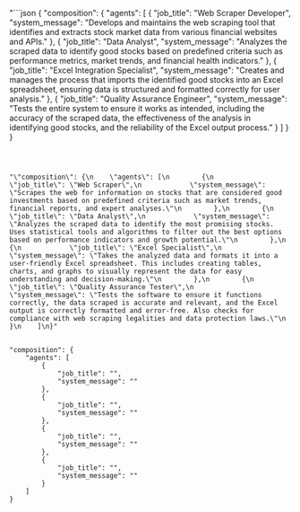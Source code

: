 "```json
{
    \"composition\": {
        \"agents\": [
            {
                \"job_title\": \"Web Scraper Developer\",
                \"system_message\": \"Develops and maintains the web scraping tool that identifies and extracts stock market data from various financial websites and APIs.\"
            },
            {
                \"job_title\": \"Data Analyst\",
                \"system_message\": \"Analyzes the scraped data to identify good stocks based on predefined criteria such as performance metrics, market trends, and financial health indicators.\"
            },
            {
                \"job_title\": \"Excel Integration Specialist\",
                \"system_message\": \"Creates and manages the process that imports the identified good stocks into an Excel spreadsheet, ensuring data is structured and formatted correctly for user analysis.\"
            },
            {
                \"job_title\": \"Quality Assurance Engineer\",
                \"system_message\": \"Tests the entire system to ensure it works as intended, including the accuracy of the scraped data, the effectiveness of the analysis in identifying good stocks, and the reliability of the Excel output process.\"
            }
        ]
    }
}
```"



"\"composition\": {\n    \"agents\": [\n        {\n            \"job_title\": \"Web Scraper\",\n            \"system_message\": \"Scrapes the web for information on stocks that are considered good investments based on predefined criteria such as market trends, financial reports, and expert analyses.\"\n        },\n        {\n            \"job_title\": \"Data Analyst\",\n            \"system_message\": \"Analyzes the scraped data to identify the most promising stocks. Uses statistical tools and algorithms to filter out the best options based on performance indicators and growth potential.\"\n        },\n        {\n            \"job_title\": \"Excel Specialist\",\n            \"system_message\": \"Takes the analyzed data and formats it into a user-friendly Excel spreadsheet. This includes creating tables, charts, and graphs to visually represent the data for easy understanding and decision-making.\"\n        },\n        {\n            \"job_title\": \"Quality Assurance Tester\",\n            \"system_message\": \"Tests the software to ensure it functions correctly, the data scraped is accurate and relevant, and the Excel output is correctly formatted and error-free. Also checks for compliance with web scraping legalities and data protection laws.\"\n        }\n    ]\n}"


"composition": {
    "agents": [
        {
            "job_title": "",
            "system_message": ""
        },
        {
            "job_title": "",
            "system_message": ""
        },
        {
            "job_title": "",
            "system_message": ""
        },
        {
            "job_title": "",
            "system_message": ""
        }
    ]
}
